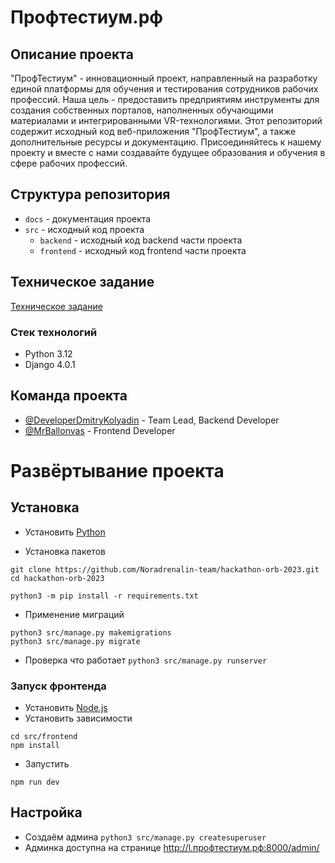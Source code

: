 # Профтестиум.рф

## Описание проекта

"ПрофТестиум" - инновационный проект, направленный на разработку единой платформы для обучения и тестирования сотрудников рабочих профессий. Наша цель - предоставить предприятиям инструменты для создания собственных порталов, наполненных обучающими материалами и интегрированными VR-технологиями. Этот репозиторий содержит исходный код веб-приложения "ПрофТестиум", а также дополнительные ресурсы и документацию. Присоединяйтесь к нашему проекту и вместе с нами создавайте будущее образования и обучения в сфере рабочих профессий.

## Структура репозитория

- `docs` - документация проекта
- `src` - исходный код проекта
  - `backend` - исходный код backend части проекта
  - `frontend` - исходный код frontend части проекта

## Техническое задание

[Техническое задание](docs/tz.md)

### Стек технологий

- Python 3.12
- Django 4.0.1

## Команда проекта

- [@DeveloperDmitryKolyadin](https://github.com/DeveloperDmitryKolyadin) - Team Lead, Backend Developer
- [@MrBallonvas](https://github.com/MrBallonvas) - Frontend Developer

# Развёртывание проекта

## Установка

- Установить [Python](https://www.python.org/downloads/)

- Установка пакетов

```
git clone https://github.com/Noradrenalin-team/hackathon-orb-2023.git
cd hackathon-orb-2023

python3 -m pip install -r requirements.txt
```

- Применение миграций

```
python3 src/manage.py makemigrations
python3 src/manage.py migrate
```

- Проверка что работает
```python3 src/manage.py runserver```

### Запуск фронтенда

- Установить [Node.js](https://nodejs.org/en/download/)
- Установить зависимости
```
cd src/frontend
npm install
```
- Запустить
```
npm run dev
```


## Настройка

- Создаём админа
```python3 src/manage.py createsuperuser```
- Админка доступна на странице <http://l.профтестиум.рф:8000/admin/>
